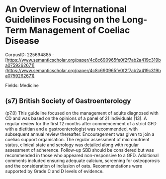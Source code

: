 # An Overview of International Guidelines Focusing on the Long-Term Management of Coeliac Disease

CorpusID: 225694885 - [https://www.semanticscholar.org/paper/4c8c690965fe0f2f7ab2a419c319ba0759262671](https://www.semanticscholar.org/paper/4c8c690965fe0f2f7ab2a419c319ba0759262671)

Fields: Medicine

## (s7) British Society of Gastroenterology
(p7.0) This guideline focused on the management of adults diagnosed with CD and was based on the opinions of a panel of 21 individuals [13]. A regular review for the first 12 months after commencement of a strict GFD with a dietitian and a gastroenterologist was recommended, with subsequent annual review thereafter. Encouragement was given to join a coeliac support organisation. The regular assessment of micronutrient status, clinical state and serology was detailed along with regular assessment of adherence. Follow-up SBB should be considered but was recommended in those who appeared non-responsive to a GFD. Additional comments included ensuring adequate calcium, screening for osteoporosis and the consideration of inclusion of oats. Recommendations were supported by Grade C and D levels of evidence.
